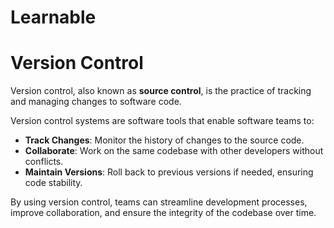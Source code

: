 # Learnable

# Version Control

Version control, also known as **source control**, is the practice of tracking and managing changes to software code. 

Version control systems are software tools that enable software teams to:

- **Track Changes**: Monitor the history of changes to the source code.
- **Collaborate**: Work on the same codebase with other developers without conflicts.
- **Maintain Versions**: Roll back to previous versions if needed, ensuring code stability.

By using version control, teams can streamline development processes, improve collaboration, and ensure the integrity of the codebase over time.
